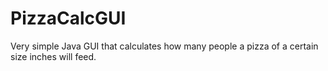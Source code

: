 # PizzaCalcGUI
Very simple Java GUI that calculates how many people a pizza of a certain size inches will feed.
